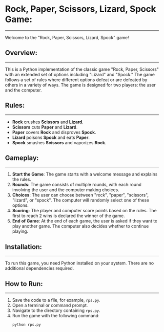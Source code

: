 # Rock, Paper, Scissors, Lizard, Spock Game:
--------------------------------------------

Welcome to the "Rock, Paper, Scissors, Lizard, Spock" game!

## Overview:
------------

This is a Python implementation of the classic game "Rock, Paper, Scissors" with an extended set of options including "Lizard" and "Spock." The game follows a set of rules where different options defeat or are defeated by others in a variety of ways. The game is designed for two players: the user and the computer.

## Rules:
---------
- **Rock** crushes **Scissors** and **Lizard**.
- **Scissors** cuts **Paper** and **Lizard**.
- **Paper** covers **Rock** and disproves **Spock**.
- **Lizard** poisons **Spock** and eats **Paper**.
- **Spock** smashes **Scissors** and vaporizes **Rock**.

## Gameplay:
------------
1. **Start the Game**: The game starts with a welcome message and explains the rules.
2. **Rounds**: The game consists of multiple rounds, with each round involving the user and the computer making choices.
3. **Choices**: The user can choose between "rock", "paper", "scissors", "lizard", or "spock". The computer will randomly select one of these options.
4. **Scoring**: The player and computer score points based on the rules. The first to reach 2 wins is declared the winner of the game.
5. **End of Game**: At the end of each game, the user is asked if they want to play another game. The computer also decides whether to continue playing.

## Installation:
----------------
To run this game, you need Python installed on your system. There are no additional dependencies required.

## How to Run:
--------------
1. Save the code to a file, for example, `rps.py`.
2. Open a terminal or command prompt.
3. Navigate to the directory containing `rps.py`.
4. Run the game with the following command:
   ```
   python rps.py
   ```
